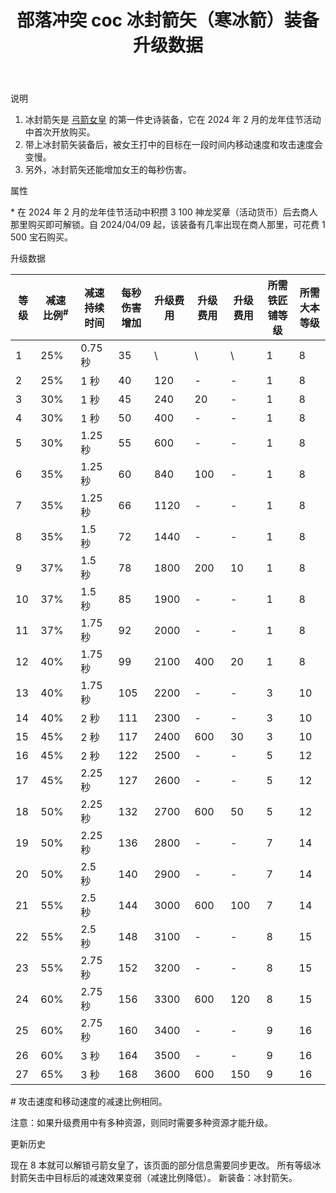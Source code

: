 ﻿---
title: "部落冲突 coc 冰封箭矢（寒冰箭）装备升级数据"
navTitle: "冰封箭矢"
shownTitle: "冰封箭矢（寒冰箭）"
description: "冰封箭矢是弓箭女皇的第一件史诗装备，它在 2024 年 2 月的龙年佳节活动中首次开放购买。带上冰封箭矢装备后，被女王打中的目标在一段时间内移动速度和攻击速度会变慢。另外，冰封箭矢还能增加女王的每秒伤害。"
module: upgrade-home
imgFolder: home_heroes/0744
wiki: https://clashofclans.fandom.com/wiki/Frozen_Arrow
canonical: /upgrade/0744-Frozen-Arrow
---

<UnitInfo :folder="$frontmatter.imgFolder" imgSrc="Frozen_Arrow_info.png" :imgAlt="$frontmatter.navTitle" />

<SmallTitle>说明</SmallTitle>

1. 冰封箭矢是 [弓箭女皇](/upgrade/0201-Archer-Queen) 的第一件史诗装备，它在 2024 年 2 月的龙年佳节活动中首次开放购买。
2. 带上冰封箭矢装备后，被女王打中的目标在一段时间内移动速度和攻击速度会变慢。
3. 另外，冰封箭矢还能增加女王的每秒伤害。

<SmallTitle>属性</SmallTitle>

<UnitProperties>
    <UnitProperty pKey="技能类型" pValue="被动技能" />
    <UnitProperty pKey="装备稀有度" pValue="史诗" />
    <UnitProperty pKey="解锁条件" pValue="见说明<sup>*</sup>" />
</UnitProperties>

\* 在 2024 年 2 月的龙年佳节活动中积攒 3 100 神龙奖章（活动货币）后去商人那里购买即可解锁。自 2024/04/09 起，该装备有几率出现在商人那里，可花费 1 500 宝石购买。

<SmallTitle>升级数据</SmallTitle>

<script setup>
const tableExtraInfo = [
    {
        "column": 4,
        "type": "cost",
        "icon": "Shiny_Ore",
        "noGoldPass": true
    },
    {
        "column": 5,
        "type": "cost",
        "icon": "Glowy_Ore",
        "noGoldPass": true
    },
    {
        "column": 6,
        "type": "cost",
        "icon": "Starry_Ore",
        "noGoldPass": true
    }
];
</script>

<UnitTable :tableExtraInfo="tableExtraInfo">

| 等级 |减速比例<sup>#</sup>|减速<br>持续时间|每秒伤害<br>增加|升级费用|升级费用|升级费用|所需<br>铁匠铺等级|所需<br>大本等级|
| ---- |        ---        |      ---      |      ---     |   ---  |   ---  |  ---  |       ---       |      ---      |
|   1  |        25%        |    0.75 秒    |       35     |    \   |    \   |   \   |        1        |       8       |
|   2  |        25%        |       1 秒    |       40     |   120  |    -   |   -   |        1        |       8       |
|   3  |        30%        |       1 秒    |       45     |   240  |    20  |   -   |        1        |       8       |
|   4  |        30%        |       1 秒    |       50     |   400  |    -   |   -   |        1        |       8       |
|   5  |        30%        |    1.25 秒    |       55     |   600  |    -   |   -   |        1        |       8       |
|   6  |        35%        |    1.25 秒    |       60     |   840  |   100  |   -   |        1        |       8       |
|   7  |        35%        |    1.25 秒    |       66     |  1120  |    -   |   -   |        1        |       8       |
|   8  |        35%        |     1.5 秒    |       72     |  1440  |    -   |   -   |        1        |       8       |
|   9  |        37%        |     1.5 秒    |       78     |  1800  |   200  |   10  |        1        |       8       |
|  10  |        37%        |     1.5 秒    |       85     |  1900  |    -   |   -   |        1        |       8       |
|  11  |        37%        |    1.75 秒    |       92     |  2000  |    -   |   -   |        1        |       8       |
|  12  |        40%        |    1.75 秒    |       99     |  2100  |   400  |   20  |        1        |       8       |
|  13  |        40%        |    1.75 秒    |      105     |  2200  |    -   |   -   |        3        |      10       |
|  14  |        40%        |       2 秒    |      111     |  2300  |    -   |   -   |        3        |      10       |
|  15  |        45%        |       2 秒    |      117     |  2400  |   600  |   30  |        3        |      10       |
|  16  |        45%        |       2 秒    |      122     |  2500  |    -   |   -   |        5        |      12       |
|  17  |        45%        |    2.25 秒    |      127     |  2600  |    -   |   -   |        5        |      12       |
|  18  |        50%        |    2.25 秒    |      132     |  2700  |   600  |   50  |        5        |      12       |
|  19  |        50%        |    2.25 秒    |      136     |  2800  |    -   |   -   |        7        |      14       |
|  20  |        50%        |     2.5 秒    |      140     |  2900  |    -   |   -   |        7        |      14       |
|  21  |        55%        |     2.5 秒    |      144     |  3000  |   600  |  100  |        7        |      14       |
|  22  |        55%        |     2.5 秒    |      148     |  3100  |    -   |   -   |        8        |      15       |
|  23  |        55%        |    2.75 秒    |      152     |  3200  |    -   |   -   |        8        |      15       |
|  24  |        60%        |    2.75 秒    |      156     |  3300  |   600  |  120  |        8        |      15       |
|  25  |        60%        |    2.75 秒    |      160     |  3400  |    -   |   -   |        9        |      16       |
|  26  |        60%        |       3 秒    |      164     |  3500  |    -   |   -   |        9        |      16       |
|  27  |        65%        |       3 秒    |      168     |  3600  |   600  |  150  |        9        |      16       |
</UnitTable>

\# 攻击速度和移动速度的减速比例相同。

注意：如果升级费用中有多种资源，则同时需要多种资源才能升级。

<SmallTitle>更新历史</SmallTitle>

<Timeline>
    <TimelineItem date="2024/11/25">
        <TimelineRow>现在 8 本就可以解锁弓箭女皇了，该页面的部分信息需要同步更改。</TimelineRow>
    </TimelineItem>
    <TimelineItem date="2024/09/09">
        <TimelineRow>所有等级冰封箭矢击中目标后的减速效果变弱（减速比例降低）。</TimelineRow>
    </TimelineItem>
    <TimelineItem date="2024/02/08">
        <TimelineRow>新装备：冰封箭矢。</TimelineRow>
    </TimelineItem>
    <TimelineItem :historyBottom="true" />
</Timeline>
